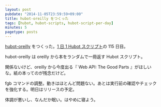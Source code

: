 ```yaml
---
layout: post
pubdate: "2014-11-05T23:59:59+09:00"
title: hubot-oreilly をつくった
tags: [hubot, hubot-scripts, hubot-script-per-day]
minutes: 5
pagetype: posts
---
```

[hubot-oreilly][gh:bouzuya/hubot-oreilly] をつくった。[1 日 1 Hubot スクリプト][hubot-script-per-day]の 115 日目。

hubot-oreilly は oreilly から本をランダムで一冊返す Hubot スクリプト。

関係ないけど、oreilly から今度出る『 Web API: The Good Parts 』がほしいな。紙の本ってのが残念だけど。

fgb コマンドの調整。動きはほとんど問題ない。あとは実行前の確認やチェックを強化する。明日はリリースの予定。

体調が悪いし、なんだか眠い。はやめに寝よう。

[gh:bouzuya/hubot-oreilly]: https://github.com/bouzuya/hubot-oreilly
[hubot-script-per-day]: http://blog.bouzuya.net/posts?tags=hubot-script-per-day
